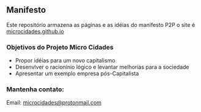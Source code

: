 ## Manifesto

Este repositório armazena as páginas e as idéias do manifesto P2P
o site é [microcidades.github.io]("https://microcidades.github.io")

### Objetivos do Projeto  Micro Cidades
- Propor idéias para um novo capitalismo
- Desenvlver o racionínio lógico e levantar melhorias para a sociedade
- Apresentar um exemplo empresa pós-Capitalista

### Mantenha contato:
Email: microcidades@protonmail.com

